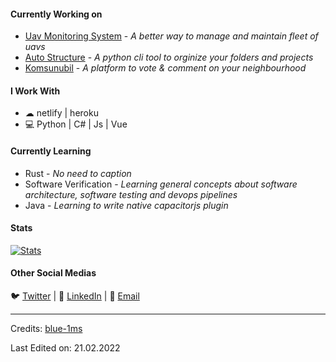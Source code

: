   
#### Currently Working on
* [Uav Monitoring System](https://github.com/shakg/uav_activity_monitor) - *A better way to manage and maintain fleet of uavs*
* [Auto Structure](https://github.com/shakg/AutoStructure) - *A python cli tool to orginize your folders and projects*
* [Komsunubil](https://github.com/shakg/komsunubil) - *A platform to vote & comment on your neighbourhood*

#### I Work With
* ☁ netlify | heroku 
* 💻 Python | C# | Js | Vue 

#### Currently Learning
* Rust - *No need to caption*
* Software Verification - *Learning general concepts about software architecture, software testing and devops pipelines*
* Java - *Learning to write native capacitorjs plugin*

 #### Stats
[![Stats](https://github-readme-stats.vercel.app/api?username=shakg)](https://github.com/shakg)

#### Other Social Medias
🐦 [Twitter](https://twitter.com/ishakgonul1) | 💼 [LinkedIn](https://www.linkedin.com/in/ishak-g%C3%B6n%C3%BCl-302004130/) | 📧 [Email](mailto:ishakgonulgb@gmail.com)
 

<!--
**blue-1ms/blue-1ms** is a ✨ _special_ ✨ repository because its `README.md` (this file) appears on your GitHub profile.
-->
-----
Credits: [blue-1ms](https://github.com/blue-1ms)

Last Edited on: 21.02.2022
